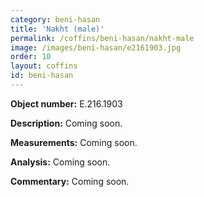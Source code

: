 ```yaml
---
category: beni-hasan
title: 'Nakht (male)'
permalink: /coffins/beni-hasan/nakht-male
image: /images/beni-hasan/e2161903.jpg
order: 10
layout: coffins
id: beni-hasan
---
```


**Object number:** E.216.1903

**Description:** Coming soon.

**Measurements:** Coming soon.

**Analysis:** Coming soon.

**Commentary:** Coming soon.


